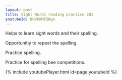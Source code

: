 ```yaml
---
layout: post
title: Sight Words reading practice 201
youtubeId: BNVkkMI5Wgo
---
```

 
 
Helps to learn sight words and their spelling.

Opportunitiy to repeat the spelling. 

Practice spelling. 
 
Practice for spelling bee competitions. 
 
{% include youtubePlayer.html id=page.youtubeId %}
 
 

